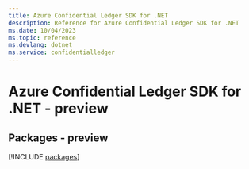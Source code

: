 ```yaml
---
title: Azure Confidential Ledger SDK for .NET
description: Reference for Azure Confidential Ledger SDK for .NET
ms.date: 10/04/2023
ms.topic: reference
ms.devlang: dotnet
ms.service: confidentialledger
---
```

# Azure Confidential Ledger SDK for .NET - preview
## Packages - preview
[!INCLUDE [packages](confidential-ledger-index.md)]